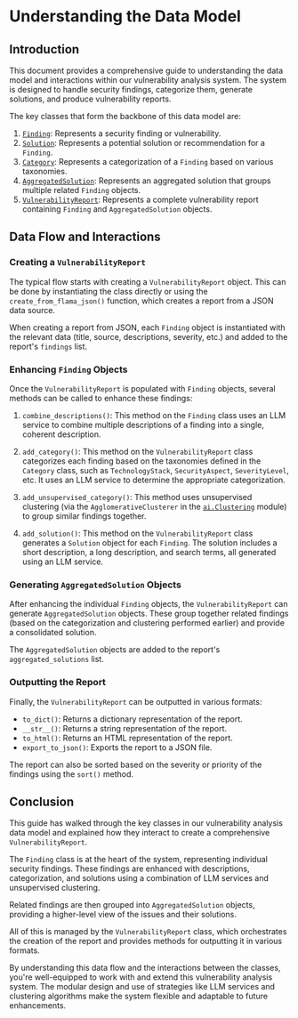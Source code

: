 # Understanding the Data Model

## Introduction

This document provides a comprehensive guide to understanding the data model and interactions within our vulnerability analysis system. The system is designed to handle security findings, categorize them, generate solutions, and produce vulnerability reports.

The key classes that form the backbone of this data model are:

1. [`Finding`](../../src/data/Finding.py): Represents a security finding or vulnerability.
2. [`Solution`](../../src/data/Solution.py): Represents a potential solution or recommendation for a `Finding`.
3. [`Category`](../../src/data/Categories.py): Represents a categorization of a `Finding` based on various taxonomies.
4. [`AggregatedSolution`](../../src/data/AggregatedSolution.py): Represents an aggregated solution that groups multiple related `Finding` objects.
5. [`VulnerabilityReport`](../../src/data/VulnerabilityReport.py): Represents a complete vulnerability report containing `Finding` and `AggregatedSolution` objects.

## Data Flow and Interactions

### Creating a `VulnerabilityReport`

The typical flow starts with creating a `VulnerabilityReport` object. This can be done by instantiating the class directly or using the `create_from_flama_json()` function, which creates a report from a JSON data source.

When creating a report from JSON, each `Finding` object is instantiated with the relevant data (title, source, descriptions, severity, etc.) and added to the report's `findings` list.

### Enhancing `Finding` Objects

Once the `VulnerabilityReport` is populated with `Finding` objects, several methods can be called to enhance these findings:

1. `combine_descriptions()`: This method on the `Finding` class uses an LLM service to combine multiple descriptions of a finding into a single, coherent description.

2. `add_category()`: This method on the `VulnerabilityReport` class categorizes each finding based on the taxonomies defined in the `Category` class, such as `TechnologyStack`, `SecurityAspect`, `SeverityLevel`, etc. It uses an LLM service to determine the appropriate categorization.

3. `add_unsupervised_category()`: This method uses unsupervised clustering (via the `AgglomerativeClusterer` in the [`ai.Clustering`](../ai/Clustering/AgglomerativeClusterer.py) module) to group similar findings together.

4. `add_solution()`: This method on the `VulnerabilityReport` class generates a `Solution` object for each `Finding`. The solution includes a short description, a long description, and search terms, all generated using an LLM service.

### Generating `AggregatedSolution` Objects

After enhancing the individual `Finding` objects, the `VulnerabilityReport` can generate `AggregatedSolution` objects. These group together related findings (based on the categorization and clustering performed earlier) and provide a consolidated solution.

The `AggregatedSolution` objects are added to the report's `aggregated_solutions` list.

### Outputting the Report

Finally, the `VulnerabilityReport` can be outputted in various formats:

- `to_dict()`: Returns a dictionary representation of the report.
- `__str__()`: Returns a string representation of the report.
- `to_html()`: Returns an HTML representation of the report.
- `export_to_json()`: Exports the report to a JSON file.

The report can also be sorted based on the severity or priority of the findings using the `sort()` method.

## Conclusion

This guide has walked through the key classes in our vulnerability analysis data model and explained how they interact to create a comprehensive `VulnerabilityReport`. 

The `Finding` class is at the heart of the system, representing individual security findings. These findings are enhanced with descriptions, categorization, and solutions using a combination of LLM services and unsupervised clustering.

Related findings are then grouped into `AggregatedSolution` objects, providing a higher-level view of the issues and their solutions.

All of this is managed by the `VulnerabilityReport` class, which orchestrates the creation of the report and provides methods for outputting it in various formats.

By understanding this data flow and the interactions between the classes, you're well-equipped to work with and extend this vulnerability analysis system. The modular design and use of strategies like LLM services and clustering algorithms make the system flexible and adaptable to future enhancements.